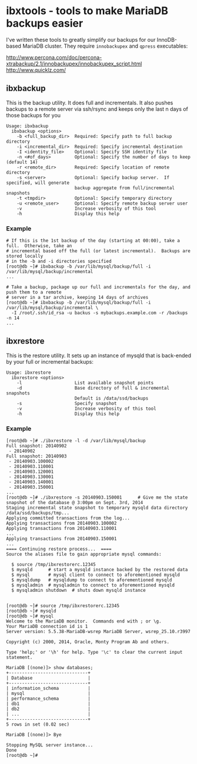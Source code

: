 # ibxtools - tools to make MariaDB backups easier

I've written these tools to greatly simplify our backups for our InnoDB-based MariaDB cluster.
They require `innobackupex` and `qpress` executables:

http://www.percona.com/doc/percona-xtrabackup/2.1/innobackupex/innobackupex_script.html
http://www.quicklz.com/

## ibxbackup

This is the backup utility.  It does full and incrementals.  It also pushes backups to a remote
server via ssh/rsync and keeps only the last n days of those backups for you

```
Usage: ibxbackup
  ibxbackup <options>
    -b <full_backup_dir>  Required: Specify path to full backup directory
    -i <incremental_dir>  Required: Specify incremental destination
    -I <identity_file>    Optional: Specify SSH identity file
    -n <#of_days>         Optional: Specify the number of days to keep (default 14)
    -r <remote_dir>       Required: Specify location of remote directory
    -s <server>           Optional: Specify backup server.  If specified, will generate
                          backup aggregate from full/incremental snapshots
    -t <tmpdir>           Optional: Specify temporary directory
    -u <remote_user>      Optional: Specify remote backup server user
    -v                    Increase verbosity of this tool
    -h                    Display this help
```

### Example

```
# If this is the 1st backup of the day (starting at 00:00), take a full.  Otherwise, take an
# incremental based off the full (or latest incremental).  Backups are stored locally
# in the -b and -i directories specified
[root@db ~]# ibxbackup -b /var/lib/mysql/backup/full -i /var/lib/mysql/backup/incremental
...

# Take a backup, package up our full and incrementals for the day, and push them to a remote
# server in a tar archive, keeping 14 days of archives
[root@db ~]# ibxbackup -b /var/lib/mysql/backup/full -i /var/lib/mysql/backup/incremental \
  -I /root/.ssh/id_rsa -u backus -s mybackups.example.com -r /backups -n 14
...
```

## ibxrestore

This is the restore utility.  It sets up an instance of mysqld that is back-ended by your
full or incremental backups:

```
Usage: ibxrestore
  ibxrestore <options>
    -l                    List available snapshot points
    -d                    Base directory of full & incremental snapshots
                          Default is /data/ssd/backups
    -s                    Specify snapshot
    -v                    Increase verbosity of this tool
    -h                    Display this help
```

### Example

```
[root@db ~]# ./ibxrestore -l -d /var/lib/mysql/backup
Full snapshot: 20140902
 - 20140902
Full snapshot: 20140903
 - 20140903.100002
 - 20140903.110001
 - 20140903.120001
 - 20140903.130001
 - 20140903.140001
 - 20140903.150001
...
[root@db ~]# ./ibxrestore -s 20140903.150001      # Give me the state snapshot of the database @ 3:00pm on Sept. 3rd, 2014
Staging incremental state snapshot to temporary mysqld data directory /data/ssd/backups/tmp...
Applying committed transactions from the log...
Applying transactions from 20140903.100002
Applying transactions from 20140903.110001
...
Applying transactions from 20140903.150001
...
==== Continuing restore process...  ====
Source the aliases file to gain appropriate mysql commands:

  $ source /tmp/ibxrestorerc.12345
  $ mysqld      # start a mysqld instance backed by the restored data
  $ mysql       # mysql client to connect to aforementioned mysqld
  $ mysqldump   # mysqldump to connect to aforementioned mysqld
  $ mysqladmin  # mysqladmin to connect to aforementioned mysqld
  $ mysqladmin shutdown  # shuts down mysqld instance


[root@db ~]# source /tmp/ibxrestorerc.12345
[root@db ~]# mysqld
[root@db ~]# mysql
Welcome to the MariaDB monitor.  Commands end with ; or \g.
Your MariaDB connection id is 1
Server version: 5.5.38-MariaDB-wsrep MariaDB Server, wsrep_25.10.r3997
  
Copyright (c) 2000, 2014, Oracle, Monty Program Ab and others.
   
Type 'help;' or '\h' for help. Type '\c' to clear the current input statement.
   
MariaDB [(none)]> show databases;
+------------------------------+
| Database                     |
+------------------------------+
| information_schema           |
| mysql                        |
| performance_schema           |
| db1                          |
| db2                          |
| ...                          |
+------------------------------+
5 rows in set (0.02 sec)
     
MariaDB [(none)]> Bye

Stopping MySQL server instance...
Done
[root@db ~]#
```
